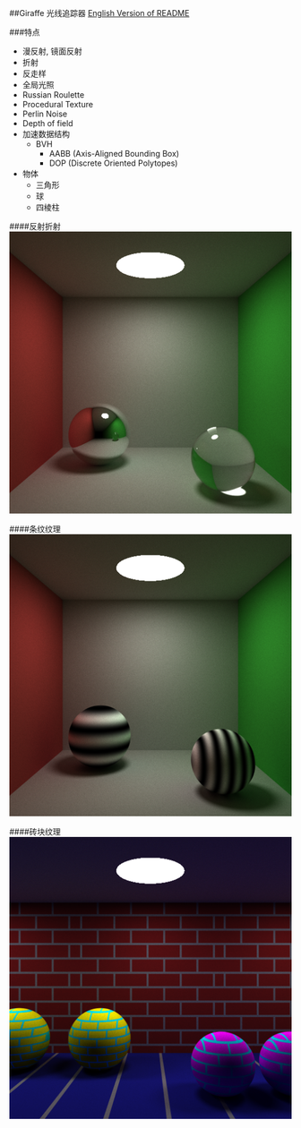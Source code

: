 ##Giraffe 光线追踪器
[English Version of README](./README.en.md)

###特点
* 漫反射, 镜面反射
* 折射
* 反走样
* 全局光照
* Russian Roulette
* Procedural Texture
* Perlin Noise
* Depth of field
* 加速数据结构
	- BVH
		+	AABB (Axis-Aligned Bounding Box)
		+	DOP	(Discrete Oriented Polytopes)
* 物体
	- 三角形
	- 球
	- 四棱柱


####反射折射
![](./image/reflect_refract.png)

####条纹纹理
![](./image/stripe.png)

####砖块纹理
![](./image/brick.png)
